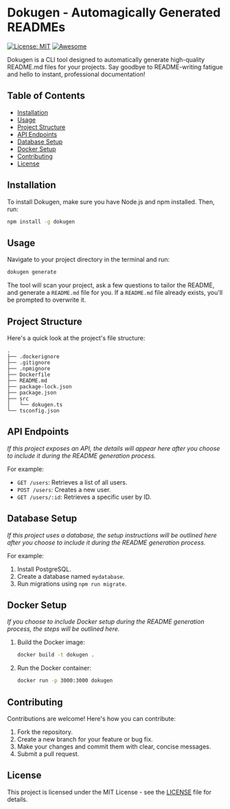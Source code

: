 # Dokugen - Automagically Generated READMEs

[![License: MIT](https://img.shields.io/badge/License-MIT-yellow.svg)](https://opensource.org/licenses/MIT)
[![Awesome](https://cdn.rawgit.com/sindresorhus/awesome/d7305f38d29fed78fa85652e3a63e154dd8e8829/media/badge.svg)](https://github.com/sindresorhus/awesome)

Dokugen is a CLI tool designed to automatically generate high-quality README.md files for your projects. Say goodbye to README-writing fatigue and hello to instant, professional documentation!

## Table of Contents

- [Installation](#installation)
- [Usage](#usage)
- [Project Structure](#project-structure)
- [API Endpoints](#api-endpoints)
- [Database Setup](#database-setup)
- [Docker Setup](#docker-setup)
- [Contributing](#contributing)
- [License](#license)

## Installation

To install Dokugen, make sure you have Node.js and npm installed. Then, run:

```bash
npm install -g dokugen
```

## Usage

Navigate to your project directory in the terminal and run:

```bash
dokugen generate
```

The tool will scan your project, ask a few questions to tailor the README, and generate a `README.md` file for you. If a `README.md` file already exists, you'll be prompted to overwrite it.

## Project Structure

Here's a quick look at the project's file structure:

```
.
├── .dockerignore
├── .gitignore
├── .npmignore
├── Dockerfile
├── README.md
├── package-lock.json
├── package.json
├── src
│   └── dokugen.ts
└── tsconfig.json
```

## API Endpoints

*If this project exposes an API, the details will appear here after you choose to include it during the README generation process.*

For example:

- `GET /users`: Retrieves a list of all users.
- `POST /users`: Creates a new user.
- `GET /users/:id`: Retrieves a specific user by ID.

## Database Setup

*If this project uses a database, the setup instructions will be outlined here after you choose to include it during the README generation process.*

For example:

1.  Install PostgreSQL.
2.  Create a database named `mydatabase`.
3.  Run migrations using `npm run migrate`.

## Docker Setup

*If you choose to include Docker setup during the README generation process, the steps will be outlined here.*

1.  Build the Docker image:

    ```bash
    docker build -t dokugen .
    ```

2.  Run the Docker container:

    ```bash
    docker run -p 3000:3000 dokugen
    ```

## Contributing

Contributions are welcome! Here's how you can contribute:

1.  Fork the repository.
2.  Create a new branch for your feature or bug fix.
3.  Make your changes and commit them with clear, concise messages.
4.  Submit a pull request.

## License

This project is licensed under the MIT License - see the [LICENSE](LICENSE) file for details.
